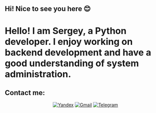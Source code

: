 ## Hi! Nice to see you here 😊
# Hello! I am Sergey, a Python developer. I enjoy working on backend development and have a good understanding of system administration.

## Contact me:
<div align="center"> 

[![Yandex][yandex-shield]][yandex-url]
[![Gmail][gmail-shield]][gmail-url]
[![Telegram][telegram-shield]][telegram-url]

</div>

[telegram-shield]: https://img.shields.io/badge/-Telegram-0A66C2.svg?style=for-the-badge&logo=telegram
[telegram-url]: mailto:sergey.2bite@gmail.com

[gmail-shield]: https://img.shields.io/badge/-Gmail-%23333?style=for-the-badge&logo=gmail&logoColor=white
[gmail-url]: mailto:sergey.2bite@gmail.com

[yandex-shield]: https://img.shields.io/badge/-Yandex%20Mail-FC3F1D.svg?style=for-the-badge
[yandex-url]: mailto:lashkinse@yandex.ru
